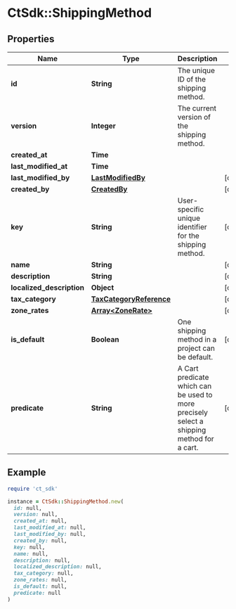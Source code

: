# CtSdk::ShippingMethod

## Properties

| Name | Type | Description | Notes |
| ---- | ---- | ----------- | ----- |
| **id** | **String** | The unique ID of the shipping method. |  |
| **version** | **Integer** | The current version of the shipping method. |  |
| **created_at** | **Time** |  |  |
| **last_modified_at** | **Time** |  |  |
| **last_modified_by** | [**LastModifiedBy**](LastModifiedBy.md) |  | [optional] |
| **created_by** | [**CreatedBy**](CreatedBy.md) |  | [optional] |
| **key** | **String** | User-specific unique identifier for the shipping method. | [optional] |
| **name** | **String** |  | [optional] |
| **description** | **String** |  | [optional] |
| **localized_description** | **Object** |  | [optional] |
| **tax_category** | [**TaxCategoryReference**](TaxCategoryReference.md) |  | [optional] |
| **zone_rates** | [**Array&lt;ZoneRate&gt;**](ZoneRate.md) |  | [optional] |
| **is_default** | **Boolean** | One shipping method in a project can be default. | [optional] |
| **predicate** | **String** | A Cart predicate which can be used to more precisely select a shipping method for a cart. | [optional] |

## Example

```ruby
require 'ct_sdk'

instance = CtSdk::ShippingMethod.new(
  id: null,
  version: null,
  created_at: null,
  last_modified_at: null,
  last_modified_by: null,
  created_by: null,
  key: null,
  name: null,
  description: null,
  localized_description: null,
  tax_category: null,
  zone_rates: null,
  is_default: null,
  predicate: null
)
```

